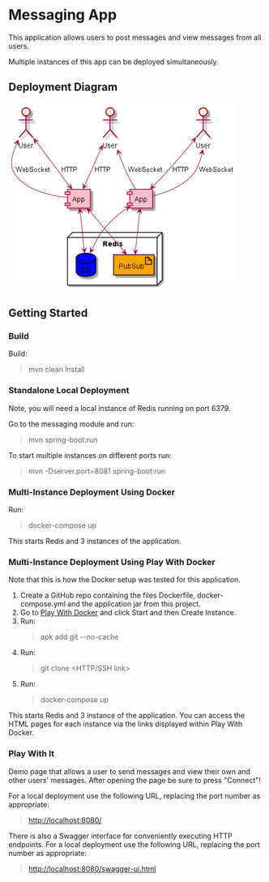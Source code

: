 # Messaging App

This application allows users to post messages and view messages from all users.

Multiple instances of this app can be deployed simultaneously.

## Deployment Diagram

![Uml diagram](docs/deployment.png)

## Getting Started

### Build

Build:

> mvn clean install

### Standalone Local Deployment

Note, you will need a local instance of Redis running on port 6379.

Go to the messaging module and run:

> mvn spring-boot:run

To start multiple instances on different ports run:

> mvn -Dserver.port=8081 spring-boot:run

### Multi-Instance Deployment Using Docker

Run:

> docker-compose up

This starts Redis and 3 instances of the application.

### Multi-Instance Deployment Using Play With Docker

Note that this is how the Docker setup was tested for this application.

1. Create a GitHub repo containing the files Dockerfile, docker-compose.yml and the application jar from this project.
2. Go to [Play With Docker](https://labs.play-with-docker.com) and click Start and then Create Instance.
3. Run:
   > apk add git --no-cache
4. Run:
   > git clone <HTTP/SSH link>
5. Run:
   > docker-compose up

This starts Redis and 3 instance of the application. You can access the HTML pages for each instance via the links displayed within Play With Docker.

### Play With It

Demo page that allows a user to send messages and view their own and other users' messages. After opening the page be sure to press "Connect"!

For a local deployment use the following URL, replacing the port number as appropriate:

> [http://localhost:8080/](http://localhost:8080/)

There is also a Swagger interface for conveniently executing HTTP endpoints. For a local deployment use the following URL, replacing the port number as appropriate:

> [http://localhost:8080/swagger-ui.html](http://localhost:8080/swagger-ui.html)

